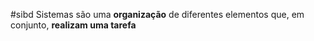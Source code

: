 #sibd
Sistemas são uma **organização** de diferentes elementos que, em conjunto, **realizam uma tarefa**

